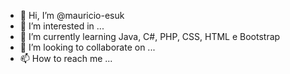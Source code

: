 - 👋 Hi, I’m @mauricio-esuk
- 👀 I’m interested in ...
- 🌱 I’m currently learning Java, C#, PHP, CSS, HTML e Bootstrap
- 💞️ I’m looking to collaborate on ...
- 📫 How to reach me ...

<!---
mauricio-esuk/mauricio-esuk is a ✨ special ✨ repository because its `README.md` (this file) appears on your GitHub profile.
You can click the Preview link to take a look at your changes.
--->
